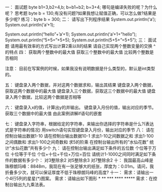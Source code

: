 一：
面试题
byte b1=3,b2=4,b;
b=b1+b2;
b=3+4;
哪句是编译失败的呢？为什么呢？
思考题
byte b = 130;有没有问题?如果我想让赋值正确，可以怎么做?结果是多少呢?
练习：byte b = 300;
二：
请写出下列程序结果
System.out.println(‘a’);
System.out.println(‘a’+1);

System.out.println(“hello”+’a’+1);
System.out.println(‘a’+1+”hello”);
System.out.println(“5+5=”+5+5);
System.out.println(5+5+”=5+5”);
三：
面试题
请用最有效率的方式写出计算2乘以8的结果
请自己实现两个整数变量的交换
^的特点
四：
获取两个整数中的最大值
获取三个整数中的最大值
比较两个整数是否相同

注意：
目前在写案例的时候，如果我没有说明数据是什么类型的，默认是int类型的。

五：
键盘录入两个数据，并对这两个数据求和，输出其结果
键盘录入两个数据，获取这两个数据中的最大值
键盘录入三个数据，获取这三个数据中的最大值
键盘录入两个数据，比较这两个数据是否相等

六：
键盘录入x的值，计算出y的并输出。
键盘录入月份的值，输出对应的季节。
获取三个数据中的最大值
由此案例讲解if语句的嵌套

七：
键盘录入字符串，根据给定的字符串，来输出你选择的字符串是什么?(表达式是字符串的情况)
用switch语句实现键盘录入月份，输出对应的季节
八：
请在控制台输出数据1-10
请在控制台输出数据10-1
求出1-10之间数据之和
求出1-100之间偶数和
求出1-100之间奇数和
求5的阶乘
在控制台输出所有的”水仙花数”
统计”水仙花数”共有多少个
九：
请在控制台输出满足如下条件的五位数
个位等于万位
十位等于千位
个位+十位+千位+万位=百位
请统计1-1000之间同时满足如下条件的数据有多少个：
对3整除余2
对5整除余3
对7整除余2
十：
我国最高山峰是珠穆朗玛峰：8848m，我现在有一张足够大的纸张，厚度为：0.01m。请问，我折叠多少次，就可以保证厚度不低于珠穆朗玛峰的高度?
十一：
需求：请输出一个4行5列的星星(*)图案。
需求：请输出如下图形
			*
			**
			***
			****
			*****
需求：在控制台输出九九乘法表。
